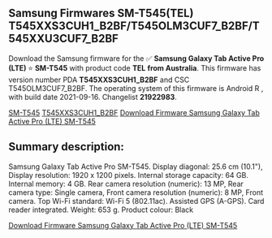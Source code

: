 <h2>Samsung Firmwares SM-T545(TEL) T545XXS3CUH1_B2BF/T545OLM3CUF7_B2BF/T545XXU3CUF7_B2BF</h2>
Download the Samsung firmware for the ✅ <strong>Samsung Galaxy Tab Active Pro (LTE) </strong> ⭐ <strong>SM-T545</strong> with product code <strong>TEL</strong> <strong> from Australia</strong>. This firmware has version number PDA <strong>T545XXS3CUH1_B2BF</strong> and CSC T545OLM3CUF7_B2BF. The operating system of this firmware is Android R , with build date 2021-09-16. Changelist <strong>21922983</strong>.


[SM-T545](https://samfirm.shop/samsung/model/SM-T545)
[T545XXS3CUH1_B2BF](https://samfirm.shop/samsung/pda/T545XXS3CUH1_B2BF)
[Download Firmware Samsung Galaxy Tab Active Pro (LTE) SM-T545](https://samfirm.shop/samsung/firmware/456824)
<h2>Summary description:</h2>
<p>Samsung Galaxy Tab Active Pro SM-T545. Display diagonal: 25.6 cm (10.1"), Display resolution: 1920 x 1200 pixels. Internal storage capacity: 64 GB. Internal memory: 4 GB. Rear camera resolution (numeric): 13 MP, Rear camera type: Single camera, Front camera resolution (numeric): 8 MP, Front camera. Top Wi-Fi standard: Wi-Fi 5 (802.11ac). Assisted GPS (A-GPS). Card reader integrated. Weight: 653 g. Product colour: Black</p>


[Download Firmware Samsung Galaxy Tab Active Pro (LTE) SM-T545](https://samfirm.shop/samsung/firmware/456824)
